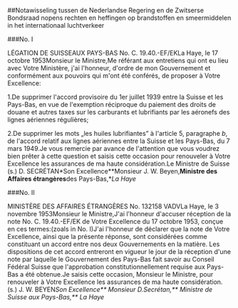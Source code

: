 <meta http-equiv='Content-Type' content='text/html; charset=utf-8' />

##Notawisseling tussen de Nederlandse Regering en de Zwitserse Bondsraad nopens rechten en heffingen op brandstoffen en smeermiddelen in het internationaal luchtverkeer

###No. I 

LÉGATION DE SUISSEAUX PAYS-BAS No. C. 19.40.-EF/EKLa Haye, le 17 octobre 1953Monsieur le Ministre,Me référant aux entretiens qui ont eu lieu avec Votre Ministère, j'ai l'honneur, d'ordre de mon Gouvernement et conformément aux pouvoirs qui m'ont été conférés, de proposer à Votre Excellence:

1.De supprimer l'accord provisoire du 1er juillet 1939 entre la Suisse et les Pays-Bas, en vue de l'exemption réciproque du paiement des droits de douane et autres taxes sur les carburants et lubrifiants par les aéronefs des lignes aériennes régulières;

2.De supprimer les mots „les huiles lubrifiantes” à l'article 5, paragraphe *b*, de l'accord relatif aux lignes aériennes entre la Suisse et les Pays-Bas, du 7 mars 1949.Je vous remercie par avance de l'attention que vous voudrez bien prêter à cette question et saisis cette occasion pour renouveler à Votre Excellence les assurances de ma haute considération.Le Ministre de Suisse (s.) D. SECRÉTAN*Son Excellence**Monsieur J. W. Beyen,**Ministre des Affaires étrangères**des Pays-Bas,**La Haye*

###No. II 

MINISTÈRE DES AFFAIRES ÉTRANGÈRES No. 132158 VADVLa Haye, le 3 novembre 1953Monsieur le Ministre,J'ai l'honneur d'accuser réception de la note No. C. 19.40.-EF/EK de Votre Excellence du 17 octobre 1953, conçue en ces termes:(zoals in No. I)J'ai l'honneur de déclarer que la note de Votre Excellence, ainsi que la présente réponse, sont considérées comme constituant un accord entre nos deux Gouvernements en la matière. Les dispositions de cet accord entreront en vigueur le jour de la réception d'une note par laquelle le Gouvernement des Pays-Bas fait savoir au Conseil Fédéral Suisse que l'approbation constitutionnellement requise aux Pays-Bas a été obtenue.Je saisis cette occasion, Monsieur le Ministre, pour renouveler à Votre Excellence les assurances de ma haute considération.(s.) J. W. BEYEN*Son Excellence** Monsieur D.Secrétan,** Ministre de Suisse aux Pays-Bas,** La Haye*
